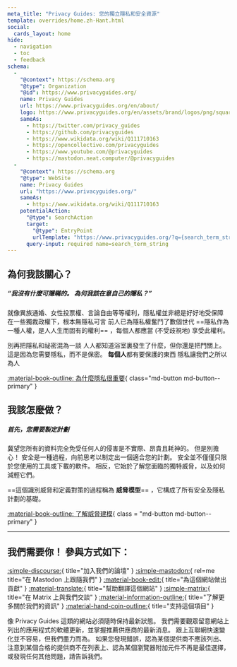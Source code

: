 ```yaml
---
meta_title: "Privacy Guides: 您的獨立隱私和安全資源"
template: overrides/home.zh-Hant.html
social:
  cards_layout: home
hide:
  - navigation
  - toc
  - feedback
schema:
  - 
    "@context": https://schema.org
    "@type": Organization
    "@id": https://www.privacyguides.org/
    name: Privacy Guides
    url: https://www.privacyguides.org/en/about/
    logo: https://www.privacyguides.org/en/assets/brand/logos/png/square/pg-yellow.png
    sameAs:
      - https://twitter.com/privacy_guides
      - https://github.com/privacyguides
      - https://www.wikidata.org/wiki/Q111710163
      - https://opencollective.com/privacyguides
      - https://www.youtube.com/@privacyguides
      - https://mastodon.neat.computer/@privacyguides
  - 
    "@context": https://schema.org
    "@type": WebSite
    name: Privacy Guides
    url: "https://www.privacyguides.org/"
    sameAs:
      - https://www.wikidata.org/wiki/Q111710163
    potentialAction:
      "@type": SearchAction
      target:
        "@type": EntryPoint
        urlTemplate: "https://www.privacyguides.org/?q={search_term_string}"
      query-input: required name=search_term_string
---
```


<!-- markdownlint-disable-next-line -->
## 為何我該關心？

##### “我沒有什麼可隱瞞的。 為何我該在意自己的隱私？”

就像異族通婚、女性投票權、言論自由等等權利，隱私權並非總是好好地受保障 在一些獨裁政權下，根本無隱私可言 前人已為隱私權奮鬥了數個世代 ==隱私作為一種人權，是人人生而固有的權利== ，每個人都應當 (不受歧視地) 享受此權利。

別再把隱私和祕密混為一談 人人都知道浴室裏發生了什麼，但你還是把門關上。 這是因為您需要隱私，而不是保密。 **每個人**都有要保護的東西 隱私讓我們之所以為人

[:material-book-outline: 為什麼隱私很重要](basics/why-privacy-matters.md){ class="md-button md-button--primary" }

## 我該怎麼做？

##### 首先，您需要製定計劃

冀望您所有的資料完全免受任何人的侵害是不實際、昂貴且耗神的。 但是別擔心！ 安全是一種過程，向前思考以制定出一個適合您的計劃。 安全並不僅僅只限於您使用的工具或下載的軟件。 相反，它始於了解您面臨的獨特威脅，以及如何減輕它們。

==這個識別威脅和定義對策的過程稱為 **威脅模型**== ，它構成了所有安全及隱私計劃的基礎。

[:material-book-outline: 了解威脅建模](basics/threat-modeling.md){ class = "md-button md-button--primary" }

---

## 我們需要你！ 參與方式如下：

[:simple-discourse:](https://discuss.privacyguides.net){ title="加入我們的論壇" }
[:simple-mastodon:](https://mastodon.neat.computer/@privacyguides){ rel=me title="在 Mastodon 上跟隨我們" }
[:material-book-edit:](https://github.com/privacyguides/privacyguides.org){ title="為這個網站做出貢獻" }
[:material-translate:](https://matrix.to/#/#pg-i18n:aragon.sh){ title="幫助翻譯這個網站" }
[:simple-matrix:](https://matrix.to/#/#privacyguides:matrix.org){ title="在 Matrix 上與我們交談" }
[:material-information-outline:](about/index.md){ title="了解更多關於我們的資訊" }
[:material-hand-coin-outline:](about/donate.md){ title="支持這個項目" }

像 Privacy Guides 這類的網站必須隨時保持最新狀態。 我們需要觀眾留意網站上列出的應用程式的軟體更新，並掌握推薦供應商的最新消息。 跟上互聯網快速變化並不容易，但我們盡力而為。 如果您發現錯誤，認為某個提供商不應該列出、注意到某個合格的提供商不在列表上、認為某個瀏覽器附加元件不再是最佳選擇，或發現任何其他問題，請告訴我們。
